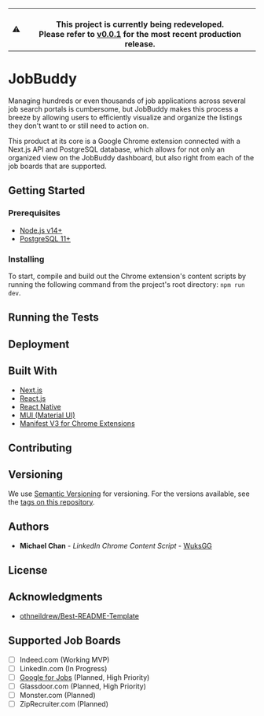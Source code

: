 <table>
<tr>
<td>
⚠️
</td>
<td align="center">
<br />
<span><b>
  This project is currently being redeveloped. <br />
  Please refer to <a href="https://github.com/StruxLab/JobBuddy/tree/v0.0.1-alpha">v0.0.1</a> for the most recent production release.
</b></span>
<img width="881" height="0">
</td>
</tr>
</table>

# JobBuddy

Managing hundreds or even thousands of job applications across several job search portals is cumbersome, but JobBuddy makes this process a breeze by allowing users to efficiently visualize and organize the listings they don't want to or still need to action on.

This product at its core is a Google Chrome extension connected with a Next.js API and PostgreSQL database, which allows for not only an organized view on the JobBuddy dashboard, but also right from each of the job boards that are supported.

## Getting Started

### Prerequisites

* [Node.js v14+](https://nodejs.org/en/)
* [PostgreSQL 11+](https://www.postgresql.org/)

### Installing

To start, compile and build out the Chrome extension's content scripts by running the following command from the project's root directory: ```npm run dev```.

## Running the Tests

## Deployment

## Built With

* [Next.js](https://nextjs.org/)
* [React.js](https://reactjs.org/)
* [React Native](https://reactnative.dev/)
* [MUI (Material UI)](https://mui.com/)
* [Manifest V3 for Chrome Extensions](https://developer.chrome.com/docs/extensions/mv3/intro/)

## Contributing

## Versioning
We use [Semantic Versioning](https://semver.org/) for versioning. For the versions available, see the [tags on this repository](https://github.com/StruxLab/JobBuddy/tags).

## Authors

* **Michael Chan** - *LinkedIn Chrome Content Script* - [WuksGG](https://github.com/WuksGG)

## License

## Acknowledgments

* [othneildrew/Best-README-Template](https://github.com/othneildrew/Best-README-Template)

## Supported Job Boards
- [ ] Indeed.com (Working MVP)
- [ ] LinkedIn.com (In Progress)
- [ ] [Google for Jobs](https://www.google.com/search?q=Software+Engineer&ibp=htl;jobs) (Planned, High Priority)
- [ ] Glassdoor.com (Planned, High Priority)
- [ ] Monster.com (Planned)
- [ ] ZipRecruiter.com (Planned)

